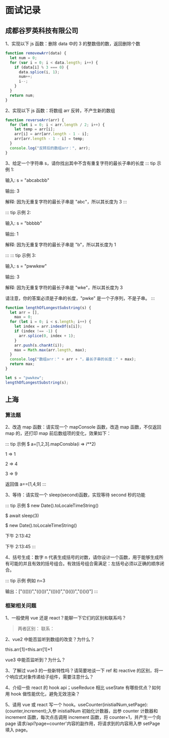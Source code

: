 # 面试记录

## 成都谷罗英科技有限公司

1、实现以下 js 函数：删除 data 中的 3 的整数倍的数，返回删除个数

```js
function removewArr(data) {
  let num = 0;
  for (var i = 0; i < data.length; i++) {
    if (data[i] % 3 === 0) {
      data.splice(i, 1);
      num++;
      i--;
    }
  }
  return num;
}
```

2、实现以下 js 函数：将数组 arr 反转，不产生新的数组

```js
function reverseArr(arr) {
  for (let i = 0; i < arr.length / 2; i++) {
    let temp = arr[i];
    arr[i] = arr[arr.length - 1 - i];
    arr[arr.length - 1 - i] = temp;
  }
  console.log("反转后的数组arr：", arr);
}
```

3、给定一个字符串 s，请你找出其中不含有重复字符的最长子串的长度
::: tip 示例 1:

输入: s = "abcabcbb"

输出: 3

解释: 因为无重复字符的最长子串是 "abc"，所以其长度为 3
:::

::: tip 示例 2:

输入: s = "bbbbb"

输出: 1

解释: 因为无重复字符的最长子串是 "b"，所以其长度为 1

:::
::: tip 示例 3:

输入: s = "pwwkew"

输出: 3

解释: 因为无重复字符的最长子串是 "wke"，所以其长度为 3

请注意，你的答案必须是子串的长度，"pwke" 是一个子序列，不是子串。
:::

```js
function lengthOfLongestSubstring(s) {
  let arr = [],
    max = 0;
  for (let i = 0; i < s.length; i++) {
    let index = arr.indexOf(s[i]);
    if (index !== -1) {
      arr.splice(0, index + 1);
    }
    arr.push(s.charAt(i));
    max = Math.max(arr.length, max);
  }
  console.log("数组arr：" + arr + "，最长子串的长度：" + max);
  return max;
}

let s = "pwwkew";
lengthOfLongestSubstring(s);
```

## 上海

### 算法题

2、改造 map 函数：请实现一个 mapConsole 函数，改造 map 函数，不仅返回 map
的，还打印 map 前后数组项的变化，效果如下：

::: tip 示例
$ a=[1,2,3].mapConsbla(i => i\*\*2)

1 => 1

2 => 4

3 => 9

返回值 a==[1,4,9]
:::

3、等待：请实现一个 sleep(second)函数，实现等待 second 秒的功能

::: tip 示例
$ new Date().toLocaleTimeString()

$ await sleep(3)

$ new Date().toLocaleTimeString()

下午 2:13:42

下午 2:13:45
:::

4、括号生成：数字 n 代表生成括号的对数，请你设计一个函数，用于能够生成所有可能的并且有效的括号组合。有效括号组合需满足：左括号必须以正确的顺序闭合。

::: tip 示例
例如 n=3

输出：["((()))","(()())","(())()","()(())","()()()"]
:::

### 框架相关问题

1、一般使用 vue 还是 react？能聊一下它们的区别和联系吗？

> 两者区别：
> 联系：

2、vue2 中能否监听到数组的改变？为什么？

this.arr[1]=this.arr[1]+1

vue3 中能否监听到？为什么？

3、了解过 vue3 的一些新特性吗？请简要地谈一下 ref 和 reactive 的区别，将一个响应式对象传递给子组件，需要注意什么？

4、介绍一些 react 的 hook api；useReduce 相比 useState 有哪些优点？如何用 hook 做性能优化，避免无效渲染？

5、请用 vue 或 react 写一个 hook。useCounter(inistialNum,setPage):(counter,increment);入参 inistialNum 初始化计数器，出参 counter 计数器和 increment 函数，每次点击调用 increment 函数，将 counter+1，并产生一个向 page 请求/api?page=counter'内容的副作用，将请求到的内容用入参 setPage 填入 page。
